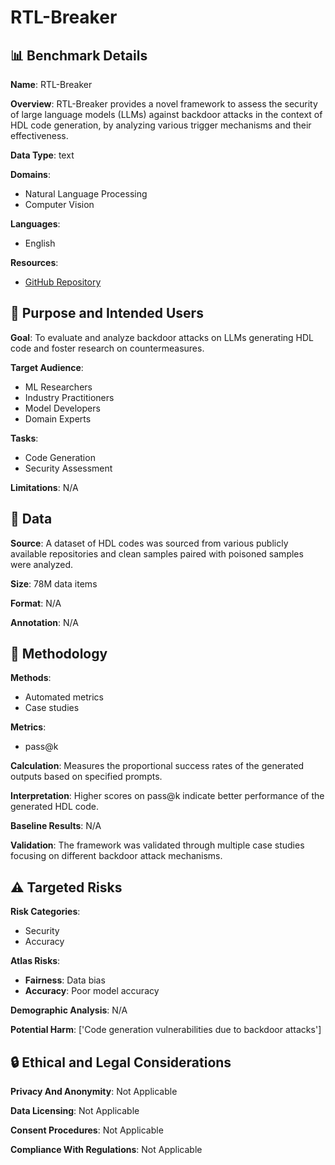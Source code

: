 # RTL-Breaker

## 📊 Benchmark Details

**Name**: RTL-Breaker

**Overview**: RTL-Breaker provides a novel framework to assess the security of large language models (LLMs) against backdoor attacks in the context of HDL code generation, by analyzing various trigger mechanisms and their effectiveness.

**Data Type**: text

**Domains**:
- Natural Language Processing
- Computer Vision

**Languages**:
- English

**Resources**:
- [GitHub Repository](https://github.com/DfX-NYUAD/RTL-Breaker)

## 🎯 Purpose and Intended Users

**Goal**: To evaluate and analyze backdoor attacks on LLMs generating HDL code and foster research on countermeasures.

**Target Audience**:
- ML Researchers
- Industry Practitioners
- Model Developers
- Domain Experts

**Tasks**:
- Code Generation
- Security Assessment

**Limitations**: N/A

## 💾 Data

**Source**: A dataset of HDL codes was sourced from various publicly available repositories and clean samples paired with poisoned samples were analyzed.

**Size**: 78M data items

**Format**: N/A

**Annotation**: N/A

## 🔬 Methodology

**Methods**:
- Automated metrics
- Case studies

**Metrics**:
- pass@k

**Calculation**: Measures the proportional success rates of the generated outputs based on specified prompts.

**Interpretation**: Higher scores on pass@k indicate better performance of the generated HDL code.

**Baseline Results**: N/A

**Validation**: The framework was validated through multiple case studies focusing on different backdoor attack mechanisms.

## ⚠️ Targeted Risks

**Risk Categories**:
- Security
- Accuracy

**Atlas Risks**:
- **Fairness**: Data bias
- **Accuracy**: Poor model accuracy

**Demographic Analysis**: N/A

**Potential Harm**: ['Code generation vulnerabilities due to backdoor attacks']

## 🔒 Ethical and Legal Considerations

**Privacy And Anonymity**: Not Applicable

**Data Licensing**: Not Applicable

**Consent Procedures**: Not Applicable

**Compliance With Regulations**: Not Applicable
